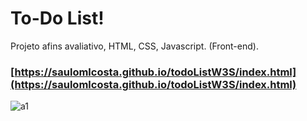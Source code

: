 # To-Do List! 

Projeto afins avaliativo, HTML, CSS, Javascript. (Front-end).

### [https://saulomlcosta.github.io/todoListW3S/index.html](https://saulomlcosta.github.io/todoListW3S/index.html) 
![a1](https://user-images.githubusercontent.com/79532045/113789056-ca0e3180-9714-11eb-8337-c2b145180d22.png)

